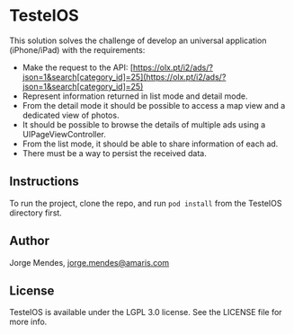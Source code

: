 # TesteIOS

This solution solves the challenge of develop an universal application (iPhone/iPad) with the requirements:
* Make the request to the API: [https://olx.pt/i2/ads/?json=1&search[category_id]=25](https://olx.pt/i2/ads/?json=1&search[category_id]=25)
* Represent information returned in list mode and detail mode.
* From the detail mode it should be possible to access a map view and a dedicated view of photos.
* It should be possible to browse the details of multiple ads using a UIPageViewController.
* From the list mode, it should be able to share information of each ad.
* There must be a way to persist the received data.

## Instructions

To run the project, clone the repo, and run `pod install` from the TesteIOS directory first.

## Author

Jorge Mendes, jorge.mendes@amaris.com

## License

TesteIOS is available under the LGPL 3.0 license. See the LICENSE file for more info.
